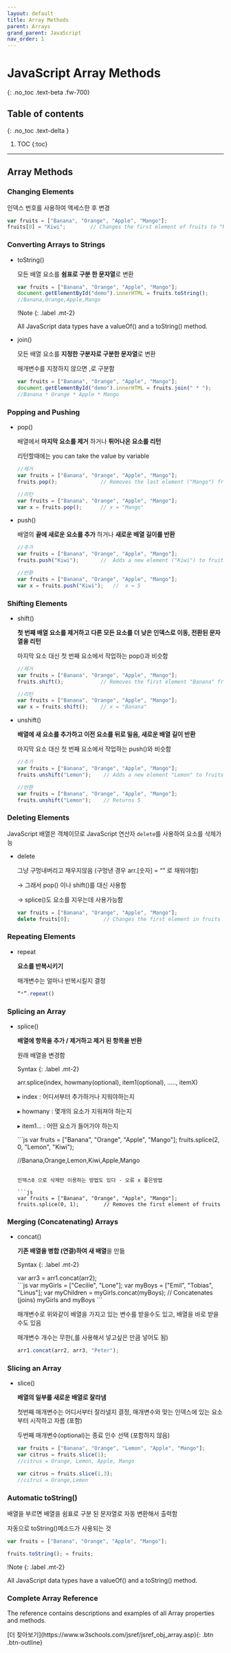 ```yaml
---
layout: default
title: Array Methods
parent: Arrays
grand_parent: JavaScript
nav_order: 1
---
```


# JavaScript Array Methods
{: .no_toc .text-beta .fw-700}

## Table of contents
{: .no_toc .text-delta }

1. TOC
{:toc}

---

## Array Methods

### Changing Elements

인덱스 번호를 사용하여 액세스한 후 변경

```js
var fruits = ["Banana", "Orange", "Apple", "Mango"];
fruits[0] = "Kiwi";        // Changes the first element of fruits to "Kiwi"
```

### Converting Arrays to Strings

* toString() 

    모든 배열 요소를 **쉼표로 구분 한 문자열**로 변환

    ```js
    var fruits = ["Banana", "Orange", "Apple", "Mango"];
    document.getElementById("demo").innerHTML = fruits.toString();
    //Banana,Orange,Apple,Mango
    ```
    
    !Note
    {: .label .mt-2}
    <div class="code-example" markdown="1">
    All JavaScript data types have a valueOf() and a toString() method.
    </div>
    
* join() 

    모든 배열 요소를 **지정한 구분자로 구분한 문자열**로 변환

    매개변수를 지정하지 않으면 ,로 구분함
	
	```js
    var fruits = ["Banana", "Orange", "Apple", "Mango"];
    document.getElementById("demo").innerHTML = fruits.join(" * ");
    //Banana * Orange * Apple * Mango
    ```

### Popping and Pushing

* pop()

    배열에서 **마지막 요소를 제거** 하거나 **튀어나온 요소를 리턴**

	리턴할때에는 you can take the value by variable
    
    ```js
    //제거
    var fruits = ["Banana", "Orange", "Apple", "Mango"];
    fruits.pop();              // Removes the last element ("Mango") from fruits

    //리턴
    var fruits = ["Banana", "Orange", "Apple", "Mango"];
    var x = fruits.pop();      // x = "Mango"
    ```
    
* push() 

    배열의 **끝에 새로운 요소를 추가** 하거나 **새로운 배열 길이를 반환**

    ```js
    //추가
    var fruits = ["Banana", "Orange", "Apple", "Mango"];
    fruits.push("Kiwi");       //  Adds a new element ("Kiwi") to fruits

    //반환
    var fruits = ["Banana", "Orange", "Apple", "Mango"];
    var x = fruits.push("Kiwi");   //  x = 5
    ```

### Shifting Elements

* shift() 

    **첫 번째 배열 요소를 제거하고 다른 모든 요소를 더 낮은 인덱스로 이동, 전환된 문자열을 리턴** 

    마지막 요소 대신 첫 번째 요소에서 작업하는 pop()과 비슷함
    
    ```js
    //제거
    var fruits = ["Banana", "Orange", "Apple", "Mango"];
    fruits.shift();            // Removes the first element "Banana" from fruits

    //리턴
    var fruits = ["Banana", "Orange", "Apple", "Mango"];
    var x = fruits.shift();    // x = "Banana"
    ```
    
* unshift()

    **배열에 새 요소를 추가하고 이전 요소를 뒤로 밀음, 새로운 배열 길이 반환**

    마지막 요소 대신 첫 번째 요소에서 작업하는 push()와 비슷함

    ```js
    //추가
    var fruits = ["Banana", "Orange", "Apple", "Mango"];
    fruits.unshift("Lemon");    // Adds a new element "Lemon" to fruits

    //반환
    var fruits = ["Banana", "Orange", "Apple", "Mango"];
    fruits.unshift("Lemon");    // Returns 5
    ```

### Deleting Elements 

JavaScript 배열은 객체이므로 JavaScript 연산자 `delete`를 사용하여 요소를 삭제가능

* delete

    그냥 구멍내버리고 채우지않음 (구멍낸 경우 arr.[숫자] = “” 로 채워야함)

    &#8594; 그래서 pop() 이나 shift()를 대신 사용함

    &#8594; splice()도 요소를 지우는데 사용가능함

    ```js
    var fruits = ["Banana", "Orange", "Apple", "Mango"];
    delete fruits[0];           // Changes the first element in fruits to undefined
    ```

### Repeating Elements

* repeat 

    **요소를 반복시키기**
    
    매개변수는 얼마나 반복시킬지 결정

    ```js
    “*”.repeat()
    ```

### Splicing an Array

* splice()

    **배열에 항목을 추가 / 제거하고 제거 된 항목을 반환**
    
    원래 배열을 변경함
    
    Syntax
    {: .label .mt-2}
    <div class="code-example" markdown="1">
    arr.splice(index, howmany(optional), item1(optional), ....., itemX)
    
    &#9656; index : 어디서부터 추가하거나 지워야하는지
    
    &#9656; howmany : 몇개의 요소가 지워져야 하는지
    
    &#9656; item1... : 어떤 요소가 들어가야 하는지
    </div>
    ```js
    var fruits = ["Banana", "Orange", "Apple", "Mango"];
    fruits.splice(2, 0, "Lemon", "Kiwi");

    //Banana,Orange,Lemon,Kiwi,Apple,Mango
    ```
    
    인덱스0 으로 삭제만 이용하는 방법도 있다 - 오류 x 좋은방법
    
    ```js
	var fruits = ["Banana", "Orange", "Apple", "Mango"];
	fruits.splice(0, 1);        // Removes the first element of fruits
    ```

### Merging (Concatenating) Arrays

* concat()

    **기존 배열을 병합 (연결)하여 새 배열**을 만듦
    
    Syntax
    {: .label .mt-2}
    <div class="code-example" markdown="1">
    var arr3 = arr1.concat(arr2);
    </div>
    ```js
    var myGirls = ["Cecilie", "Lone"];
	var myBoys = ["Emil", "Tobias", "Linus"];
	var myChildren = myGirls.concat(myBoys);   
    // Concatenates (joins) myGirls and myBoys
    ```
    
    매개변수로 위와같이 배열을 가지고 있는 변수를 받을수도 있고, 배열을 바로 받을수도 있음
    
    매개변수 개수는 무한(,를 사용해서 넣고싶은 만큼 넣어도 됨)
    
    ```js
    arr1.concat(arr2, arr3, "Peter");
    ```

### Slicing an Array

* slice()

    **배열의 일부를 새로운 배열로 잘라냄**
    
    첫번째 매개변수는 어디서부터 잘라낼지 결정, 매개변수와 맞는 인덱스에 있는 요소부터 시작하고 자름 (포함)
    
    두번째 매개변수(optional)는 종료 인수 선택 (포함하지 않음)
    
    ```js
    var fruits = ["Banana", "Orange", "Lemon", "Apple", "Mango"];
    var citrus = fruits.slice(1);
    //citrus = Orange, Lemon, Apple, Mango

    var citrus = fruits.slice(1,3);
    //citrus = Orange,Lemon
    ```
  
### Automatic toString()

배열을 부르면 배열을 쉼표로 구분 된 문자열로 자동 변환해서 출력함

자동으로 toString()메소드가 사용되는 것

```js
var fruits = ["Banana", "Orange", "Apple", "Mango"];

fruits.toString(); = fruits;
```

!Note
{: .label .mt-2}
<div class="code-example" markdown="1">
All JavaScript data types have a valueOf() and a toString() method.
</div>

### Complete Array Reference

The reference contains descriptions and examples of all Array properties and methods.

<span class="fs-2">
[더 찾아보기](https://www.w3schools.com/jsref/jsref_obj_array.asp){: .btn  .btn-outline}
</span>

